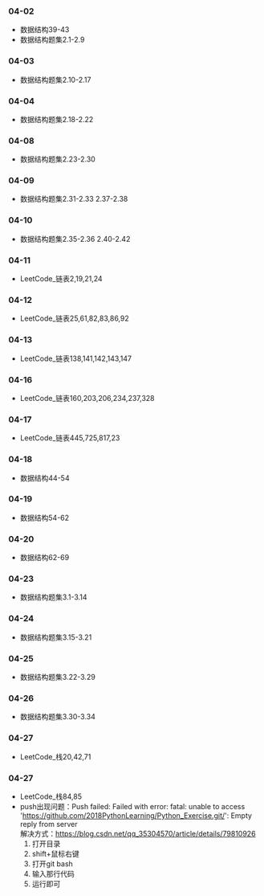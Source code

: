 ### 04-02
* 数据结构39-43
* 数据结构题集2.1-2.9
### 04-03
* 数据结构题集2.10-2.17
### 04-04
* 数据结构题集2.18-2.22
### 04-08
* 数据结构题集2.23-2.30
### 04-09
* 数据结构题集2.31-2.33  2.37-2.38
### 04-10
* 数据结构题集2.35-2.36  2.40-2.42
### 04-11
* LeetCode_链表2,19,21,24
### 04-12
* LeetCode_链表25,61,82,83,86,92
### 04-13
* LeetCode_链表138,141,142,143,147
### 04-16
* LeetCode_链表160,203,206,234,237,328
### 04-17
* LeetCode_链表445,725,817,23
### 04-18
* 数据结构44-54
### 04-19
* 数据结构54-62
### 04-20
* 数据结构62-69
### 04-23
* 数据结构题集3.1-3.14
### 04-24
* 数据结构题集3.15-3.21
### 04-25
* 数据结构题集3.22-3.29
### 04-26
* 数据结构题集3.30-3.34
### 04-27
* LeetCode_栈20,42,71
### 04-27
* LeetCode_栈84,85
* push出现问题：Push failed: Failed with error: fatal: unable to access 'https://github.com/2018PythonLearning/Python_Exercise.git/': Empty reply from server  
解决方式：https://blog.csdn.net/qq_35304570/article/details/79810926  
	1. 打开目录
	2. shift+鼠标右键
	3. 打开git bash
	4. 输入那行代码
	5. 运行即可

